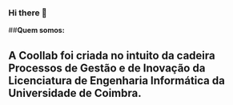 ### Hi there 👋

##**Quem somos:**

## A Coollab foi criada no intuito da cadeira Processos de Gestão e de Inovação da Licenciatura de Engenharia Informática da Universidade de Coimbra.

